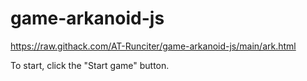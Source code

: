 # game-arkanoid-js

https://raw.githack.com/AT-Runciter/game-arkanoid-js/main/ark.html

To start, click the "Start game" button.

